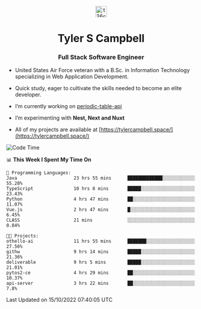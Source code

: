 <p align="center">
<a href="https://www.linkedin.com/in/t36campbell" target="blank"><img align="center" src="https://ik.imagekit.io/t36campbell/Portfolio/linkedin.png.original_m8bbGgPh6.png" alt="t36campbell" height="30" width="30" /></a>
</p>
<h1 align="center">Tyler S Campbell</h1>
<h3 align="center">Full Stack Software Engineer</h3>

* United States Air Force veteran with a B.Sc. in Information Technology specializing in Web Application Development. 

* Quick study, eager to cultivate the skills needed to become an elite developer.

* I’m currently working on [periodic-table-api](https://github.com/t36campbell/periodic-table-api)

* I’m experimenting with **Nest, Next and Nuxt**

* All of my projects are available at [https://tylercampbell.space/](https://tylercampbell.space/)

<!--START_SECTION:waka-->
![Code Time](http://img.shields.io/badge/Code%20Time-1%2C903%20hrs%2045%20mins-blue)

📊 **This Week I Spent My Time On** 

```text
💬 Programming Languages: 
Java                     23 hrs 55 mins      █████████████░░░░░░░░░░░░   55.28% 
TypeScript               10 hrs 8 mins       █████░░░░░░░░░░░░░░░░░░░░   23.43% 
Python                   4 hrs 47 mins       ██░░░░░░░░░░░░░░░░░░░░░░░   11.07% 
Vue.js                   2 hrs 47 mins       █░░░░░░░░░░░░░░░░░░░░░░░░   6.45% 
CLASS                    21 mins             ░░░░░░░░░░░░░░░░░░░░░░░░░   0.84%

🐱‍💻 Projects: 
othello-ai               11 hrs 55 mins      ███████░░░░░░░░░░░░░░░░░░   27.56% 
githw                    9 hrs 14 mins       █████░░░░░░░░░░░░░░░░░░░░   21.36% 
deliverable              9 hrs 5 mins        █████░░░░░░░░░░░░░░░░░░░░   21.01% 
pytos2-ce                4 hrs 29 mins       ██░░░░░░░░░░░░░░░░░░░░░░░   10.37% 
api-server               3 hrs 22 mins       ██░░░░░░░░░░░░░░░░░░░░░░░   7.8%

```


 Last Updated on 15/10/2022 07:40:05 UTC
<!--END_SECTION:waka-->
